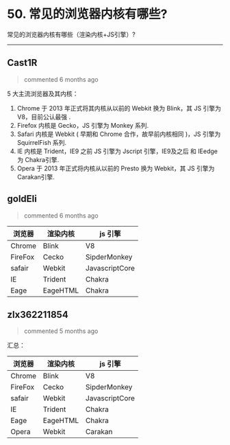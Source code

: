 
 # 50. 常见的浏览器内核有哪些? 
 常见的浏览器内核有哪些（渲染内核+JS引擎）? 
 ***
## Cast1R 
 > commented 6 months ago 

5 大主流浏览器及其内核：
1. Chrome 于 2013 年正式将其内核从以前的 Webkit 换为 Blink，其 JS 引擎为 V8，目前公认最强 .
2. Firefox 内核是 Gecko，JS 引擎为 Monkey 系列.
3. Safari 内核是 Webkit ( 早期和 Chrome 合作，故早前内核相同 )，JS 引擎为 SquirrelFish 系列.
4. IE 内核是 Trident，IE9 之前 JS 引擎为 Jscript 引擎，IE9及之后 和 IEedge 为 Chakra引擎.
5. Opera 于 2013 年正式将内核从以前的 Presto 换为 Webkit，其 JS 引擎为 Carakan引擎.
## goldEli 
 > commented 6 months ago 

| 浏览器 | 渲染内核 | js 引擎 |
| --- | ----------- |----------- |
| Chrome | Blink | V8 |
| FireFox | Cecko | SipderMonkey |
| safair | Webkit | JavascriptCore |
| IE | Trident | Chakra |
| Eage | EageHTML | Chakra |
## zlx362211854 
 > commented 5 months ago 

汇总：

浏览器 | 渲染内核 | js 引擎
-- | -- | --
Chrome | Blink | V8
FireFox | Cecko | SipderMonkey
safair | Webkit | JavascriptCore
IE | Trident | Chakra
Eage | EageHTML | Chakra
Opera | Webkit | Carakan
